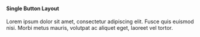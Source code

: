 #### Single Button Layout

Lorem ipsum dolor sit amet, consectetur adipiscing elit. Fusce quis euismod nisi. Morbi metus mauris, volutpat ac aliquet eget, laoreet vel tortor.